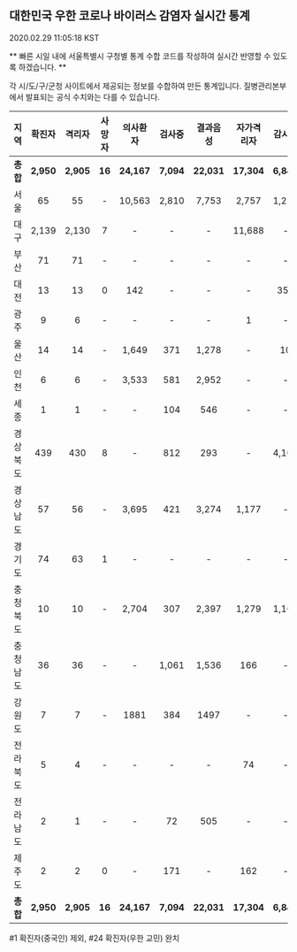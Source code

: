 
## 대한민국 우한 코로나 바이러스 감염자 실시간 통계
2020.02.29 11:05:18 KST

** 빠른 시일 내에 서울특별시 구청별 통계 수합 코드를 작성하여 실시간 반영할 수 있도록 하겠습니다. **

각 시/도/구/군청 사이트에서 제공되는 정보를 수합하여 만든 통계입니다.
질병관리본부에서 발표되는 공식 수치와는 다를 수 있습니다.


        
|  지역  | 확진자 |  격리자  |  사망자  |  의사환자  |  검사중  |  결과음성  |  자가격리자  |  감시중  |  감시해제  |  완치  |
|:------:|:------:|:--------:|:--------:|:----------:|:--------:|:----------------:|:------------:|:--------:|:----------:|:--:|
|**총합**|**2,950**|**2,905**|**16**|**24,167**|**7,094**|**22,031**|**17,304**|**6,840**|**3,153**|**28**|
|서울|65|55|-|10,563|2,810|7,753|2,757|1,211|1,127|10|
|대구|2,139|2,130|7 |-|-|-|11,688|-|-|2 |
|부산|71|71|-|-|-|-|-|-|-|-|
|대전|13|13|0|142|-|-|-|353|1703|-|
|광주|9|6|-|-|-|-|1|-|-|2|
|울산|14|14|-|1,649|371|1,278|-|10|18|-|
|인천|6|6|-|3,533|581|2,952|-|-|-|-|
|세종|1|1|-|-|104|546|-|-|-|-|
|경상북도|439|430|8|-|812|293|-|4,106|178|1|
|경상남도|57|56|-|3,695|421|3,274|1,177|-|-|1|
|경기도|74|63|1|-|-|-|-|-|-|10|
|충청북도|10|10|-|2,704|307|2,397|1,279|1,160|119|-|
|충청남도|36|36|-|-|1,061|1,536|166|-|-|-|
|강원도|7|7|-|1881|384|1497|-|-|-|-|
|전라북도|5|4|-|-|-|-|74|-|-|1|
|전라남도|2|1|-|-|72|505|-|-|1|1|
|제주도|2|2|0|-|171|-|162|-|7|-|
|**총합**|**2,950**|**2,905**|**16**|**24,167**|**7,094**|**22,031**|**17,304**|**6,840**|**3,153**|**28**|

        

#1 확진자(중국인) 제외, #24 확진자(우한 교민) 완치
